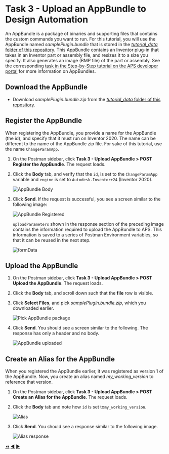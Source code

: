 # Task 3 - Upload an AppBundle to Design Automation

An AppBundle is a package of binaries and supporting files that contains the custom commands you want to run. For this tutorial, you will use the AppBundle named *samplePlugin.bundle*  that is stored in the [*tutorial_data* folder of this repository](../tutorial_data). This AppBundle contains an Inventor plug-in that takes in an Inventor part or assembly file, and resizes it to a size you specify. It also generates an image (BMP file) of the part or assembly. See the corresponding [task in the Step-by-Step tutorial on the APS developer portal](https://forge.autodesk.com/en/docs/design-automation/v3/tutorials/inventor/task6-post-workitem/) for more information on AppBundles. 

## Download the AppBundle

- Download *samplePlugin.bundle.zip* from the [*tutorial_data* folder of this repository](../tutorial_data).

## Register the AppBundle

When registering the AppBundle, you provide a name for the AppBundle (the id), and specify that it must run on Inventor 2020. The name can be different to the name of the AppBundle zip file. For sake of this tutorial, use the name `ChangeParamApp`.

1. On the Postman sidebar, click **Task 3 - Upload AppBundle > POST Register the AppBundle**. The request loads.

3. Click the **Body** tab, and verify that the `id`, is set to the `ChangeParamApp` variable and `engine` is set to `Autodesk.Inventor+24` (Inventor 2020).

    ![AppBundle Body](../images/task3-appbundle_body.png "AppBundle Body")

4. Click **Send**. If the request is successful, you see a screen similar to the following image:

    ![AppBundle Registered](../images/task3-appbundle_registered.png "AppBundle Registered")

    `uploadParameters` shown in the response section of the preceding image contains the information required to upload the AppBundle to APS. This information is saved to a series of Postman Environment variables, so that it can be reused in the next step.

    ![formData](../images/task3-appbundle_form_data.png "formData")

## Upload the AppBundle

1. On the Postman sidebar, click **Task 3 - Upload AppBundle > POST Upload the AppBundle**. The request loads.

2. Click the **Body** tab, and scroll down such that the **file** row is visible.

3. Click **Select Files**, and pick *samplePlugin.bundle.zip*, which you downloaded earlier.

    ![Pick AppBundle package](../images/task3-appbundle_select_file.png "Pick AppBundle package")

5. Click **Send**. You should see a screen similar to the following. The response has only a header and no body.

    ![AppBundle uploaded](../images/task3-appbundle_uploaded.png "AppBundle uploaded")

## Create an Alias for the AppBundle

When you registered the AppBundle earlier, it was registered as version 1 of the AppBundle. Now, you create an alias named *my_working_version* to reference that version.

1. On the Postman sidebar, click **Task 3 - Upload AppBundle > POST Create an Alias for the AppBundle**. The request loads.

2. Click the **Body** tab and note how `id` is set to`my_working_version`.

    ![Alias](../images/task3-appbundle_alias.png "Alias")

3. Click **Send**. You should see a response similar to the following image.

    ![Alias response](../images/task3-appbundle_alias_set.png "Alias response")

[:rewind:](../readme.md "readme.md") [:arrow_backward:](task-2.md "Previous task") [:arrow_forward:](task-4.md "Next task")
